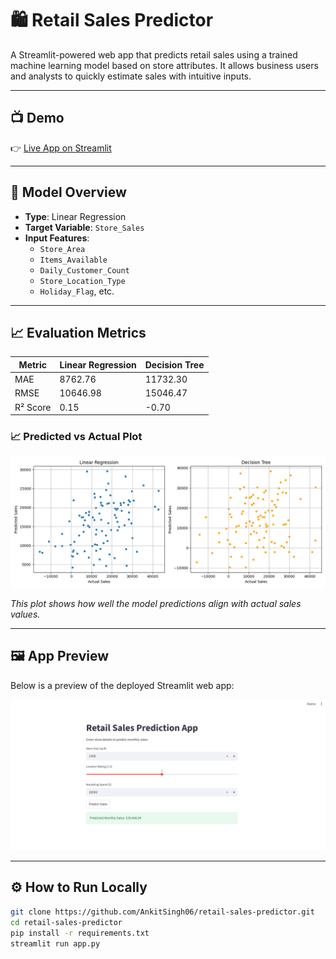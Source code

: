 # 🛍️ Retail Sales Predictor

A Streamlit-powered web app that predicts retail sales using a trained machine learning model based on store attributes. It allows business users and analysts to quickly estimate sales with intuitive inputs.

---

## 📺 Demo

👉 [Live App on Streamlit](https://retail-sales-predictor-akfxck5hpg4wdpn3shexnn.streamlit.app/#retail-sales-prediction-app)  

---

## 🧠 Model Overview

- **Type**: Linear Regression
- **Target Variable**: `Store_Sales`
- **Input Features**:
  - `Store_Area`
  - `Items_Available`
  - `Daily_Customer_Count`
  - `Store_Location_Type`
  - `Holiday_Flag`, etc.

---

## 📈 Evaluation Metrics

| Metric        | Linear Regression | Decision Tree |
|---------------|-------------------|----------------|
| MAE           | 8762.76           | 11732.30       |
| RMSE          | 10646.98          | 15046.47       |
| R² Score      | 0.15              | -0.70          |

### 📈 Predicted vs Actual Plot

![Predicted vs Actual](Predicted_vs_Actual.png)

*This plot shows how well the model predictions align with actual sales values.*

---

## 🖼️ App Preview

Below is a preview of the deployed Streamlit web app:

![App Screenshot](retail_sales_prediction.png)

---

## ⚙️ How to Run Locally

```bash
git clone https://github.com/AnkitSingh06/retail-sales-predictor.git
cd retail-sales-predictor
pip install -r requirements.txt
streamlit run app.py

